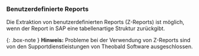
### Benutzerdefinierte Reports

Die Extraktion von benutzerdefinierten Reports (Z-Reports) ist möglich, wenn der Report in SAP eine tabellenartige Struktur zurückgibt.<br>

{: .box-note }
**Hinweis:** Probleme bei der Verwendung von Z-Reports sind von den Supportdienstleistungen von Theobald Software ausgeschlossen.

